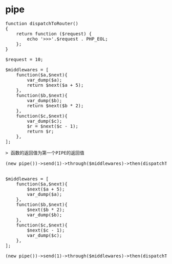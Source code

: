 # pipe



<pre>
function dispatchToRouter()
{
    return function ($request) {
        echo '>>>'.$request . PHP_EOL;
    };
}

$request = 10;

$middlewares = [
    function($a,$next){
        var_dump($a);
        return $next($a + 5);
    },
    function($b,$next){
        var_dump($b);
        return $next($b * 2);
    },
    function($c,$next){
        var_dump($c);
        $r = $next($c - 1);
        return $r;
    },
];

> 函数的返回值为第一个PIPE的返回值

(new pipe())->send(1)->through($middlewares)->then(dispatchToRouter());


$middlewares = [
    function($a,$next){
        $next($a + 5);
        var_dump($a);
    },
    function($b,$next){
        $next($b * 2);
        var_dump($b);
    },
    function($c,$next){
        $next($c - 1);
        var_dump($c);
    },
];

(new pipe())->send(1)->through($middlewares)->then(dispatchToRouter());

</pre>
